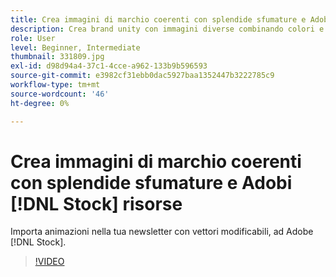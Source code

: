 ```yaml
---
title: Crea immagini di marchio coerenti con splendide sfumature e Adobi [!DNL Stock] risorse
description: Crea brand unity con immagini diverse combinando colori e sfumature in tutta la tua campagna pubblicitaria
role: User
level: Beginner, Intermediate
thumbnail: 331809.jpg
exl-id: d98d94a4-37c1-4cce-a962-133b9b596593
source-git-commit: e3982cf31ebb0dac5927baa1352447b3222785c9
workflow-type: tm+mt
source-wordcount: '46'
ht-degree: 0%

---
```


# Crea immagini di marchio coerenti con splendide sfumature e Adobi [!DNL Stock] risorse

Importa animazioni nella tua newsletter con vettori modificabili, ad Adobe [!DNL Stock].

>[!VIDEO](https://video.tv.adobe.com/v/331809?hidetitle=true)
